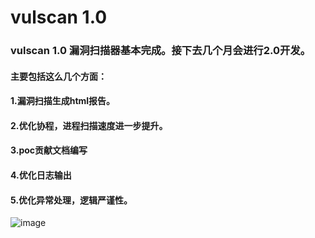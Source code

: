 # vulscan 1.0
### vulscan 1.0 漏洞扫描器基本完成。接下去几个月会进行2.0开发。
#### 主要包括这么几个方面：
#### 1.漏洞扫描生成html报告。
#### 2.优化协程，进程扫描速度进一步提升。
#### 3.poc贡献文档编写
#### 4.优化日志输出
#### 5.优化异常处理，逻辑严谨性。

![image](https://user-images.githubusercontent.com/57278197/112243767-1a06e600-8c89-11eb-806e-da3fae382a74.png)
